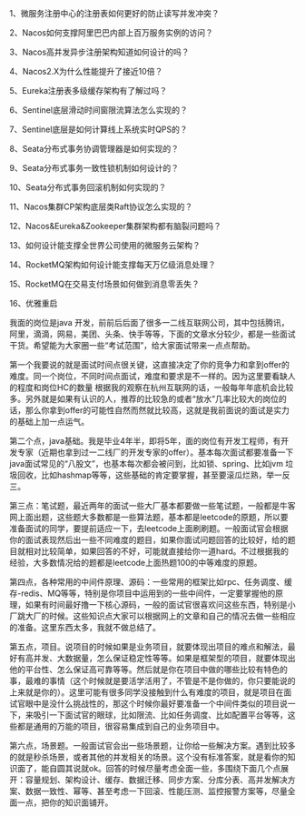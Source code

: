 1、微服务注册中心的注册表如何更好的防止读写并发冲突？

2、Nacos如何支撑阿里巴巴内部上百万服务实例的访问？

3、Nacos高并发异步注册架构知道如何设计的吗？

4、Nacos2.X为什么性能提升了接近10倍？

5、Eureka注册表多级缓存架构有了解过吗？

6、Sentinel底层滑动时间窗限流算法怎么实现的？

7、Sentinel底层是如何计算线上系统实时QPS的？

8、Seata分布式事务协调管理器是如何实现的？

9、Seata分布式事务一致性锁机制如何设计的？

10、Seata分布式事务回滚机制如何实现的？

11、Nacos集群CP架构底层类Raft协议怎么实现的？

12、Nacos&Eureka&Zookeeper集群架构都有脑裂问题吗？

13、如何设计能支撑全世界公司使用的微服务云架构？

14、RocketMQ架构如何设计能支撑每天万亿级消息处理？

15、RocketMQ在交易支付场景如何做到消息零丢失？

16、优雅重启





我面的岗位是java 开发，前前后后面了很多一二线互联网公司，其中包括腾讯，阿里，滴滴，网易，美团、头条、快手等等，下面的文章水分较少，都是一些面试干货。希望能为大家圈一些“考试范围”，给大家面试带来一点点帮助。

第一个我要说的就是面试时间点很关键，这直接决定了你的竞争力和拿到offer的难度。同一个岗位，不同时间点面试，难度和要求是不一样的。因为这里要看缺人的程度和岗位HC的数量 根据我的观察在杭州互联网的话，一般每年年底机会比较多。另外就是如果有认识的人，推荐的比较急的或者“放水”几率比较大的岗位的话，那么你拿到offer的可能性自然而然就比较高，这就是我前面说的面试是实力的基础上加一点运气。

第二个点，java基础。我是毕业4年半，即将5年，面的岗位有开发工程师，有开发专家（近期也拿到过一二线厂的开发专家的offer）。基本每次面试都要准备一下java面试常见的“八股文”，也基本每次都会被问到，比如锁、spring、比如jvm 垃圾回收，比如hashmap等等，这些基础的肯定要掌握，甚至要滚瓜烂熟，举一反三。

第三点：笔试题，最近两年的面试一些大厂基本都要做一些笔试题，一般都是牛客网上面出题，这些题大多数都是一些算法题，基本都是leetcode的原题，所以要准备面试的同学，要提前适应一下，去leetcode上面刷刷题。一般面试官会根据你的面试表现然后出一些不同难度的题目，如果你面试问题回答的比较好，给的题目就相对比较简单，如果回答的不好，可能就直接给你一道hard。不过根据我的经验，大多数情况给的题都是leetcode上面热题100的中等难度的原题。

第四点，各种常用的中间件原理、源码：一些常用的框架比如rpc、任务调度、缓存-redis、MQ等等，特别是你项目中运用到的一些中间件，一定要掌握他的原理，如果有时间最好撸一下核心源码，一般的面试官很喜欢问这些东西，特别是小厂跳大厂的时候。这些知识点大家可以根据网上的文章和自己的情况去做一些相应的准备。这里东西太多，我就不做总结了。

第五点，项目。说项目的时候如果是业务项目，就要体现出项目的难点和解法，最好有高并发、大数据量，怎么保证稳定性等等。如果是框架型的项目，就要体现出他的平台性、怎么保证高可靠等等。然后就是你在项目中做的哪些比较有特色的事，最难的事情（这个时候就是要活学活用了，不管是不是你做的，你只要能说的上来就是你的）。这里可能有很多同学没接触到什么有难度的项目，就是项目在面试官眼中是没什么挑战性的，那这个时候你最好要准备一个中间件类似的项目说一下，来吸引一下面试官的眼球，比如限流、比如任务调度、比如配置平台等等，这些都是通用的万能的项目，很容易集成到自己的业务项目中。

第六点，场景题。一般面试官会出一些场景题，让你给一些解决方案。遇到比较多的就是秒杀场景，或者其他的并发相关的场景。这个没有标准答案，就是看你的知识面了，能自圆其说就ok。回答的时候尽量考虑全面一些，多围绕下面几个点展开：容量规划、架构设计、缓存、数据迁移、同步方案、分库分表、高并发解决方案、数据一致性、幂等、甚至考虑一下回滚、性能压测、监控报警方案等，尽量全面一点，把你的知识面铺开。


